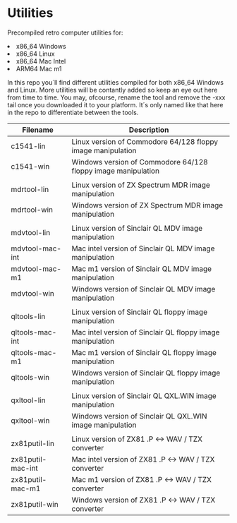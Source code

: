 # Utilities
Precompiled retro computer utilities for:

<li>x86_64 Windows
<li>x86_64 Linux
<li>x86_64 Mac Intel
<li>ARM64 Mac m1

In this repo you´ll find different utilities compiled for both x86_64 Windows and Linux. More utilities will be contantly added so keep an eye out here from time to time. You may, ofcourse, rename the tool and remove the -xxx tail once you downloaded it to your platform. It´s only named like that here in the repo to differentiate between the tools.

| Filename  | Description |
| ------------- | ------------- |
| c1541-lin | Linux version of Commodore 64/128 floppy image manipulation |
| c1541-win | Windows version of Commodore 64/128 floppy image manipulation |
| | |
| mdrtool-lin | Linux version of ZX Spectrum MDR image manipulation |
| mdrtool-win | Windows version of ZX Spectrum MDR image manipulation |
| | |
| mdvtool-lin | Linux version of Sinclair QL MDV image manipulation |
| mdvtool-mac-int | Mac intel version of Sinclair QL MDV image manipulation |
| mdvtool-mac-m1 | Mac m1 version of Sinclair QL MDV image manipulation |
| mdvtool-win | Windows version of Sinclair QL MDV image manipulation |
| | |
| qltools-lin | Linux version of Sinclair QL floppy image manipulation |
| qltools-mac-int | Mac intel version of Sinclair QL floppy image manipulation |
| qltools-mac-m1 | Mac m1 version of Sinclair QL floppy image manipulation |
| qltools-win | Windows version of Sinclair QL floppy image manipulation |
| | |
| qxltool-lin | Linux version of Sinclair QL QXL.WIN image manipulation |
| qxltool-win | Windows version of Sinclair QL QXL.WIN image manipulation |
| | |
| zx81putil-lin | Linux version of ZX81 .P <-> WAV / TZX converter |
| zx81putil-mac-int | Mac intel version of ZX81 .P <-> WAV / TZX converter |
| zx81putil-mac-m1 | Mac m1 version of ZX81 .P <-> WAV / TZX converter |
| zx81putil-win | Windows version of ZX81 .P <-> WAV / TZX converter |
